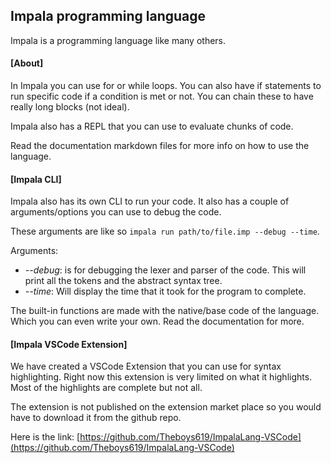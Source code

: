 ## Impala programming language

Impala is a programming language like many others.

#### [About]

In Impala you can use for or while loops. You can also have if statements to run specific code if a condition is met or not.
You can chain these to have really long blocks (not ideal).

Impala also has a REPL that you can use to evaluate chunks of code.


Read the documentation markdown files for more info on how to use the language.

#### [Impala CLI]

Impala also has its own CLI to run your code.
It also has a couple of arguments/options you can use to debug the code.

These arguments are like so `impala run path/to/file.imp --debug --time`.

Arguments:
  - *--debug*: is for debugging the lexer and parser of the code. This will print all the tokens and the abstract syntax tree.
  - *--time*: Will display the time that it took for the program to complete.


The built-in functions are made with the native/base code of the language. Which you can even write your own. Read the documentation for more.

#### [Impala VSCode Extension]

We have created a VSCode Extension that you can use for syntax highlighting.
Right now this extension is very limited on what it highlights. Most of the highlights are complete but not all.

The extension is not published on the extension market place so you would have to download it from the github repo.

Here is the link: [https://github.com/Theboys619/ImpalaLang-VSCode](https://github.com/Theboys619/ImpalaLang-VSCode)